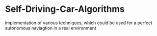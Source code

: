 # Self-Driving-Car-Algorithms
implementation of various techniques, which could be used for a perfect autonomous naviagtion in a real environment
